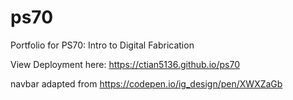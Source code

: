 # ps70
Portfolio for PS70: Intro to Digital Fabrication

View Deployment here: https://ctian5136.github.io/ps70

navbar adapted from https://codepen.io/ig_design/pen/XWXZaGb
